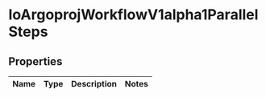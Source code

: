 

# IoArgoprojWorkflowV1alpha1ParallelSteps


## Properties

Name | Type | Description | Notes
------------ | ------------- | ------------- | -------------



